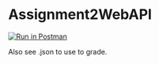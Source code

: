# Assignment2WebAPI

[![Run in Postman](https://run.pstmn.io/button.svg)](https://app.getpostman.com/run-collection/8647bcc9bff640127ed8)

Also see .json to use to grade.
